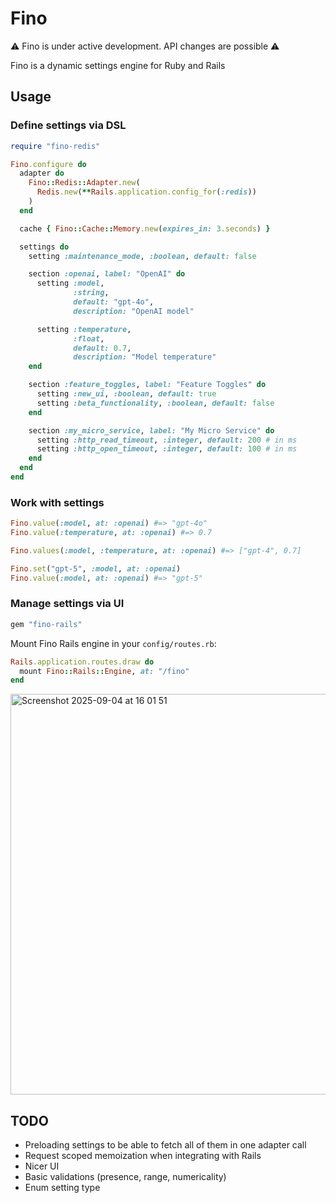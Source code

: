 # Fino

⚠️ Fino is under active development. API changes are possible ⚠️

Fino is a dynamic settings engine for Ruby and Rails

## Usage

### Define settings via DSL

```ruby
require "fino-redis"

Fino.configure do
  adapter do
    Fino::Redis::Adapter.new(
      Redis.new(**Rails.application.config_for(:redis))
    )
  end

  cache { Fino::Cache::Memory.new(expires_in: 3.seconds) }

  settings do
    setting :maintenance_mode, :boolean, default: false

    section :openai, label: "OpenAI" do
      setting :model,
              :string,
              default: "gpt-4o",
              description: "OpenAI model"

      setting :temperature,
              :float,
              default: 0.7,
              description: "Model temperature"
    end

    section :feature_toggles, label: "Feature Toggles" do
      setting :new_ui, :boolean, default: true
      setting :beta_functionality, :boolean, default: false
    end

    section :my_micro_service, label: "My Micro Service" do
      setting :http_read_timeout, :integer, default: 200 # in ms
      setting :http_open_timeout, :integer, default: 100 # in ms
    end
  end
end
```

### Work with settings

```ruby
Fino.value(:model, at: :openai) #=> "gpt-4o"
Fino.value(:temperature, at: :openai) #=> 0.7

Fino.values(:model, :temperature, at: :openai) #=> ["gpt-4", 0.7]

Fino.set("gpt-5", :model, at: :openai)
Fino.value(:model, at: :openai) #=> "gpt-5"
```

### Manage settings via UI

```ruby
gem "fino-rails"
```

Mount Fino Rails engine in your `config/routes.rb`:

```ruby
Rails.application.routes.draw do
  mount Fino::Rails::Engine, at: "/fino"
end
```

<img width="1229" height="641" alt="Screenshot 2025-09-04 at 16 01 51" src="https://github.com/user-attachments/assets/646df84c-c25b-4890-9637-c481e18c9bd4" />

## TODO

- Preloading settings to be able to fetch all of them in one adapter call
- Request scoped memoization when integrating with Rails
- Nicer UI
- Basic validations (presence, range, numericality)
- Enum setting type
